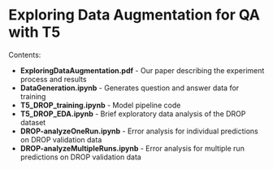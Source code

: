 # Exploring Data Augmentation for QA with T5

Contents:
* **ExploringDataAugmentation.pdf** - Our paper describing the experiment process and results
* **DataGeneration.ipynb** - Generates question and answer data for training
* **T5_DROP_training.ipynb** - Model pipeline code
* **T5_DROP_EDA.ipynb** - Brief exploratory data analysis of the DROP dataset
* **DROP-analyzeOneRun.ipynb** - Error analysis for individual predictions on DROP validation data
* **DROP-analyzeMultipleRuns.ipynb** - Error analysis for multiple run predictions on DROP validation data
